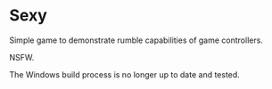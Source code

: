 # Sexy

Simple game to demonstrate rumble capabilities of game controllers. 

NSFW.

The Windows build process is no longer up to date and tested.
